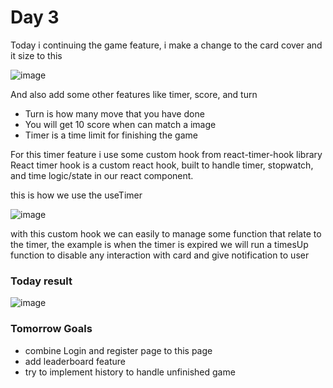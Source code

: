 # Day 3 
Today i continuing the game feature, i make a change to the card cover and it size to this 

![image](https://user-images.githubusercontent.com/85722211/207641254-1db0af8e-179b-4661-bb61-133c5f262f35.png)

And also add some other features like timer, score, and turn
* Turn is how many move that you have done
* You will get 10 score when can match a image
* Timer is a time limit for finishing the game

For this timer feature i use some custom hook from react-timer-hook library
React timer hook is a custom react hook, built to handle timer, stopwatch, and time logic/state in our react component.

this is how we use the useTimer

![image](https://user-images.githubusercontent.com/85722211/207642265-d541a17a-cc07-4057-bd2d-e94d6d4f67a6.png)

with this custom hook we can easily to manage some function that relate to the timer, the example is when the timer is expired we will run a timesUp function to disable any interaction with card and give notification to user

### Today result 
![image](https://user-images.githubusercontent.com/85722211/207642914-7b4a255c-3c93-4c52-b0f0-f02e22c1752c.png)

### Tomorrow Goals
* combine Login and register page to this page
* add leaderboard feature 
* try to implement history to handle unfinished game
